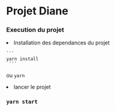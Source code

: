 # Projet Diane 

### Execution du projet
<li>Installation des dependances du projet</li>

    ```
    yarn install
     ```
ou
    ```
    yarn 
    ```

<li>lancer le projet</li>

### ```yarn start```
